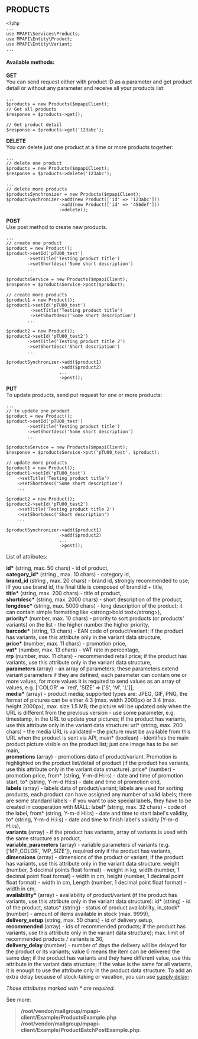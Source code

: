 ## PRODUCTS

```
<?php 
...
use MPAPI\Services\Products;
use MPAPI\Entity\Product; 
use MPAPI\Entity\Variant; 
...
``` 
 
#### Available methods: 
**GET**  
You can send request either with product ID as a parameter and get product detail or without any parameter and receive all your products list: 
```
...
$products = new Products($mpapiClient); 
// Get all products 
$response = $products->get(); 
 
// Get product detail 
$response = $products->get('123abc'); 
```
 
**DELETE**  
You can delete just one product at a time or more products together:
```
...
// delete one product
$products = new Products($mpapiClient); 
$response = $products->delete('123abc'); 

...
// delete more products 
$productsSynchronizer = new Products($mpapiClient); 
$productSynchronizer->add(new Product(['id' => '123abc'])) 
					->add(new Product(['id' => '456def'])) 
					->delete();
```
 
**POST**  
Use post method to create new products.
```
...
// create one product
$product = new Product();
$product->setId('pTU00_test')
		->setTitle('Testing product title')
		->setShortdesc('Some short description')
		...

$productsService = new Products($mpapiClient); 
$response = $productsService->post($product); 
```

```
// create more products
$product1 = new Product();
$product1->setId('pTU00_test')
		 ->setTitle('Testing product title')
		 ->setShortdesc('Some short description')
		...

$product2 = new Product();
$product2->setId('pTU00_test2')
		->setTitle('Testing product title 2')
		->setShortdesc('Short description')
		...

$productSynchronizer->add($product1) 
					->add($product2) 
					...
					->post();
```
 
**PUT**  
To update products, send put request for one or more products: 
```
...
// to update one product
$product = new Product();
$product->setId('pTU00_test')
		->setTitle('Testing product title')
		->setShortdesc('Some short description')
		...

$productsService = new Products($mpapiClient); 
$response = $productsService->put('pTU00_test', $product); 
```

```
// update more products
$product1 = new Product();
$product1->setId('pTU00_test')
	->setTitle('Testing product title')
	->setShortdesc('Some short description')
	...

$product2 = new Product();
$product2->setId('pTU00_test2')
	->setTitle('Testing product title 2')
	->setShortdesc('Short description')
	...

$productSynchronizer->add($product1) 
					->add($product2) 
					...
					->post();
```

List of attributes:

__id*__ (string, max. 50 chars) - id of product,  
__category_id*__ (string , max. 10 chars) - category id,  
__brand_id__ (string , max. 20 chars) - brand id, strongly recommended to use; iIf you use brand id, the final title is composed of brand id + title,  
__title*__ (string, max. 200 chars) - title of product,  
__shortdesc*__ (string, max. 2000 chars) - short description of the product,  
__longdesc*__ (string, max. 5000 chars) - long description of the product; it can contain simple formatting like \<strong\>bold text\</strong\>),  
__priority*__ (number, max. 10 chars) - priority to sort products (or products' variants) on the list - the higher number the higher priority,  
__barcode*__ (string, 13 chars) - EAN code of product/variant; if the product has variants, use this attribute only in the variant data structure,  
__price*__ (number, max. 11 chars) - promotion price,  
__vat*__ (number, max. 13 chars) - VAT rate in percentage,  
__rrp__ (number, max. 11 chars) - recommended retail price; if the product has variants, use this attribute only in the variant data structure,  
__parameters__ (array) - an array of parameters; these parameters extend variant parameters if they are defined; each parameter can contain one or more values, for more values it is required to send values as an array of values, e.g. ['COLOR' => 'red', 'SIZE' => ['S', 'M', 'L']],  
__media*__ (array) - product media; supported types are: JPEG, GIF, PNG, the format of pictures can be either 4:3 (max. width 2000px) or 3:4 (max. height 2000px), max. size 1.5 MB; the picture will be updated only when the URL is different from the previous version - use some parameter, e.g. timestamp, in the URL to update your pictures; if the product has variants, use this attribute only in the variant data structure: url* (string, max. 200 chars) - the media URL is validated – the picture must be available from this URL when the product is sent via API, main* (boolean) - identifies the main product picture visible on the product list; just one image has to be set main,  
__promotions__ (array) - promotions data of product/variant. Promotion is highlighted on the product list/detail of product (if the product has variants, use this attribute only in the variant data structure). price* (number) - promotion price, from* (string, Y-m-d H:i:s) - date and time of promotion start, to* (string, Y-m-d H:i:s) - date and time of promotion end,  
__labels__ (array) - labels data of product/variant; labels are used for sorting products, each product can have assigned any number of valid labels; there are some standard labels - if you want to use special labels, they have to be created in cooperation with MALL: label* (string, max. 32 chars) - code of the label, from* (string, Y-m-d H:i:s) - date and time to start label's validity, to* (string, Y-m-d H:i:s) - date and time to finish label's validity (Y-m-d H:i:s),  
__variants__ (array) - if the product has variants, array of variants is used with the same structure as product,  
__variable_parameters__ (array) - variable parameters of variants (e.g. ['MP_COLOR', 'MP_SIZE']), required only if the product has variants,  
__dimensions__ (array) - dimensions of the product or variant; if the product has variants, use this attribute only in the variant data structure: weight (number, 3 decimal points float format) - weight in kg, width (number, 1 decimal point float format) - width in cm, height (number, 1 decimal point float format) - width in cm, Length (number, 1 decimal point float format) - width in cm,  
__availability*__ (array) - availability of product/variant (if the product has variants, use this attribute only in the variant data structure): id* (string) - id of the product, status* (string) - status of product availability, in_stock* (number) - amount of items available in stock (max. 9999),  
__delivery_setup__ (string, max. 50 chars) - id of delivery setup,  
__recommended__ (array) - ids of recommended products; if the product has variants, use this attribute only in the variant data structure); max. limit of recommended products / variants is 30,  
__delivery_delay__ (number) - number of days the delivery will be delayed for the product or its variants; value 0 means the item can be delivered the same day; if the product has variants and they have different value, use this attribute in the variant data structure; if the value is the same for all variants, it is enough to use the attribute only in the product data structure. To add an extra delay because of stock-taking or vacation, you can use [supply delay](https://github.com/mallgroup/mpapi-client-php/blob/master/doc/SUPPLY_DELAY.md);

*Those attributes marked with * are required.* 

See more:
> **/root/vendor/mallgroup/mpapi-client/Example/ProductsExample.php**  
> **/root/vendor/mallgroup/mpapi-client/Example/ProductBatchPostExample.php**.